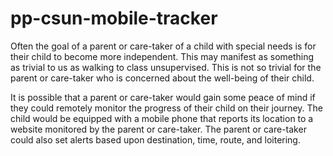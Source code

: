 # pp-csun-mobile-tracker
Often the goal of a parent or care-taker of a child with special needs is for their child to become more independent. This may manifest as something as trivial to us as walking to class unsupervised. This is not so trivial for the parent or care-taker who is concerned about the well-being of their child.

It is possible that a parent or care-taker would gain some peace of mind if they could remotely monitor the progress of their child on their journey. The child would be equipped with a mobile phone that reports its location to a website monitored by the parent or care-taker. The parent or care-taker could also set alerts based upon destination, time, route, and loitering.
